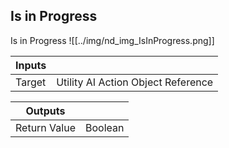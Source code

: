 ## Is in Progress
Is in Progress
![[../img/nd_img_IsInProgress.png]]

|Inputs||
|--|--|
| Target | Utility AI Action Object Reference |

|Outputs||
|--|--|
| Return Value | Boolean |
